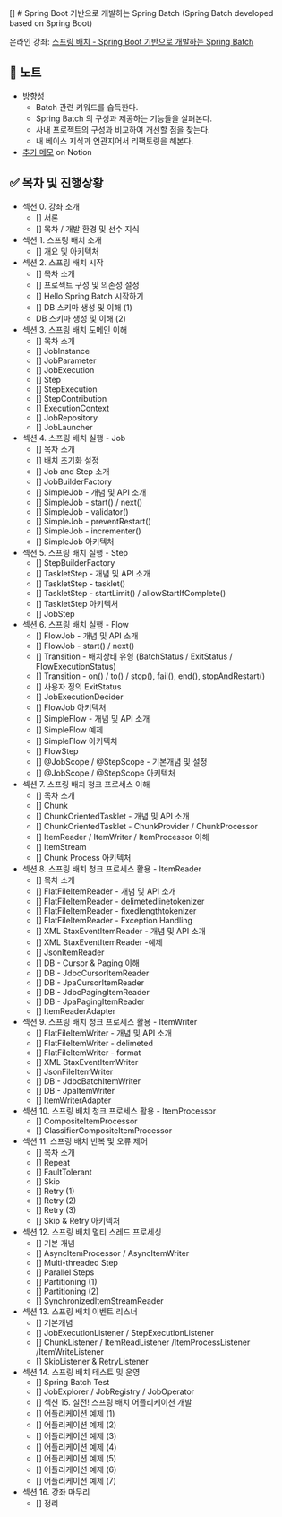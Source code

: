 [] # Spring Boot 기반으로 개발하는 Spring Batch (Spring Batch developed based on Spring Boot)

온라인 강좌: [스프링 배치 - Spring Boot 기반으로 개발하는 Spring Batch](https://inf.run/Lf6U)

## 📝 노트
- 방향성
  - Batch 관련 키워드를 습득한다.
  - Spring Batch 의 구성과 제공하는 기능들을 살펴본다.
  - 사내 프로젝트의 구성과 비교하여 개선할 점을 찾는다.
  - 내 베이스 지식과 연관지어서 리팩토링을 해본다.
- [추가 메모](https://bnilive.notion.site/Spring-Boot-Spring-Batch-d9b12f0742004e998363b6e411f2111c) on Notion

## ✅ 목차 및 진행상황
- 섹션 0. 강좌 소개
  - [] 서론
  - [] 목차 / 개발 환경 및 선수 지식
- 섹션 1. 스프링 배치 소개
  - [] 개요 및 아키텍처
- 섹션 2. 스프링 배치 시작
  - [] 목차 소개
  - [] 프로젝트 구성 및 의존성 설정
  - [] Hello Spring Batch 시작하기
  - [] DB 스키마 생성 및 이해 (1)
  - DB 스키마 생성 및 이해 (2)
- 섹션 3. 스프링 배치 도메인 이해
  - [] 목차 소개
  - [] JobInstance
  - [] JobParameter
  - [] JobExecution
  - [] Step
  - [] StepExecution
  - [] StepContribution
  - [] ExecutionContext
  - [] JobRepository
  - [] JobLauncher
- 섹션 4. 스프링 배치 실행 - Job
  - [] 목차 소개
  - [] 배치 초기화 설정
  - [] Job and Step 소개
  - [] JobBuilderFactory
  - [] SimpleJob - 개념 및 API 소개
  - [] SimpleJob - start() / next()
  - [] SimpleJob - validator()
  - [] SimpleJob - preventRestart()
  - [] SimpleJob - incrementer()
  - [] SimpleJob 아키텍처
- 섹션 5. 스프링 배치 실행 - Step
  - [] StepBuilderFactory
  - [] TaskletStep - 개념 및 API 소개
  - [] TaskletStep - tasklet()
  - [] TaskletStep - startLimit() / allowStartIfComplete()
  - [] TaskletStep 아키텍처
  - [] JobStep
- 섹션 6. 스프링 배치 실행 - Flow
  - [] FlowJob - 개념 및 API 소개
  - [] FlowJob - start() / next()
  - [] Transition - 배치상태 유형 (BatchStatus / ExitStatus / FlowExecutionStatus)
  - [] Transition - on() / to() / stop(), fail(), end(), stopAndRestart()
  - [] 사용자 정의 ExitStatus
  - [] JobExecutionDecider
  - [] FlowJob 아키텍처
  - [] SimpleFlow - 개념 및 API 소개
  - [] SimpleFlow 예제
  - [] SimpleFlow 아키텍처
  - [] FlowStep
  - [] @JobScope / @StepScope - 기본개념 및 설정
  - [] @JobScope / @StepScope 아키텍처
- 섹션 7. 스프링 배치 청크 프로세스 이해
  - [] 목차 소개
  - [] Chunk
  - [] ChunkOrientedTasklet - 개념 및 API 소개
  - [] ChunkOrientedTasklet - ChunkProvider / ChunkProcessor
  - [] ItemReader / ItemWriter / ItemProcessor 이해
  - [] ItemStream
  - [] Chunk Process 아키텍처
- 섹션 8. 스프링 배치 청크 프로세스 활용 - ItemReader
  - [] 목차 소개
  - [] FlatFileItemReader - 개념 및 API 소개
  - [] FlatFileItemReader - delimetedlinetokenizer
  - [] FlatFileItemReader - fixedlengthtokenizer
  - [] FlatFileItemReader - Exception Handling
  - [] XML StaxEventItemReader - 개념 및 API 소개
  - [] XML StaxEventItemReader -예제
  - [] JsonItemReader
  - [] DB - Cursor & Paging 이해
  - [] DB - JdbcCursorItemReader
  - [] DB - JpaCursorItemReader
  - [] DB - JdbcPagingItemReader
  - [] DB - JpaPagingItemReader
  - [] ItemReaderAdapter
- 섹션 9. 스프링 배치 청크 프로세스 활용 - ItemWriter
  - [] FlatFileItemWriter - 개념 및 API 소개
  - [] FlatFileItemWriter - delimeted
  - [] FlatFileItemWriter - format
  - [] XML StaxEventItemWriter
  - [] JsonFileItemWriter
  - [] DB - JdbcBatchItemWriter
  - [] DB - JpaItemWriter
  - [] ItemWriterAdapter
- 섹션 10. 스프링 배치 청크 프로세스 활용 - ItemProcessor
  - [] CompositeItemProcessor
  - [] ClassifierCompositeItemProcessor
- 섹션 11. 스프링 배치 반복 및 오류 제어
  - [] 목차 소개
  - [] Repeat
  - [] FaultTolerant
  - [] Skip
  - [] Retry (1)
  - [] Retry (2)
  - [] Retry (3)
  - [] Skip & Retry 아키텍처
- 섹션 12. 스프링 배치 멀티 스레드 프로세싱
  - [] 기본 개념
  - [] AsyncItemProcessor / AsyncItemWriter
  - [] Multi-threaded Step
  - [] Parallel Steps
  - [] Partitioning (1)
  - [] Partitioning (2)
  - [] SynchronizedItemStreamReader
- 섹션 13. 스프링 배치 이벤트 리스너
  - [] 기본개념
  - [] JobExecutionListener / StepExecutionListener
  - [] ChunkListener / ItemReadListener /ItemProcessListener /ItemWriteListener
  - [] SkipListener & RetryListener
- 섹션 14. 스프링 배치 테스트 및 운영
  - [] Spring Batch Test
  - [] JobExplorer / JobRegistry / JobOperator
  - [] 섹션 15. 실전! 스프링 배치 어플리케이션 개발
  - [] 어플리케이션 예제 (1)
  - [] 어플리케이션 예제 (2)
  - [] 어플리케이션 예제 (3)
  - [] 어플리케이션 예제 (4)
  - [] 어플리케이션 예제 (5)
  - [] 어플리케이션 예제 (6)
  - [] 어플리케이션 예제 (7)
- 섹션 16. 강좌 마무리
  - [] 정리
